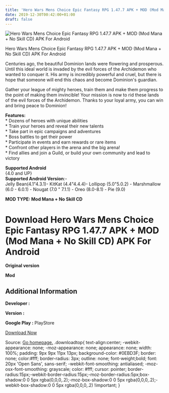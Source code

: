 ```yaml
---
title: 'Hero Wars Mens Choice Epic Fantasy RPG 1.47.7 APK + MOD (Mod Mana + No Skill CD) APK For Android'
date: 2019-12-30T00:42:00+01:00
draft: false
---
```


![Hero Wars Mens Choice Epic Fantasy RPG 1.47.7 APK + MOD (Mod Mana + No Skill CD) APK For Android](https://apkhome.net/wp-content/themes/APK-Home-Latest-123/images/noapk.png "Hero Wars Mens Choice Epic Fantasy RPG 1.47.7 APK + MOD (Mod Mana + No Skill CD) APK For Android")

  

Hero Wars Mens Choice Epic Fantasy RPG 1.47.7 APK + MOD (Mod Mana + No Skill CD) APK For Android

Centuries ago, the beautiful Dominion lands were flowering and prosperous.  
Until this ideal world is invaded by the evil forces of the Archidemon who wanted to conquer it. His army is incredibly powerful and cruel, but there is hope that someone will end this chaos and become Dominion's guardian.

Gather your league of mighty heroes, train them and make them progress to the point of making them invincible! Your mission is now to rid these lands of the evil forces of the Archidemon. Thanks to your loyal army, you can win and bring peace to Dominion!

**Features:**  
\* Dozens of heroes with unique abilities  
\* Train your heroes and reveal their new talents  
\* Take part in epic campaigns and adventures  
\* Boss battles to get their power  
\* Participate in events and earn rewards or rare items  
\* Confront other players in the arena and the big arena!  
\* Find allies and join a Guild, or build your own community and lead to victory

**Supported Android**  
{4.0 and UP}  
**Supported Android Version**:-  
Jelly Bean(4.1"4.3.1)- KitKat (4.4"4.4.4)- Lollipop (5.0"5.0.2) - Marshmallow (6.0 - 6.0.1) - Nougat (7.0 " 7.1.1) - Oreo (8.0-8.1) - Pie (9.0)

**MOD TYPE: Mod Mana + No Skill CD**

Download Hero Wars Mens Choice Epic Fantasy RPG 1.47.7 APK + MOD (Mod Mana + No Skill CD) APK For Android
=========================================================================================================

**Original version**

**Mod**

Additional Information
----------------------

**Developer :**

**Version :**

**Google Play :** PlayStore

  

[Download Now](https://store4app.co/post/hero-wars-mens-choice-epic-fantasy-rpg-1-47-7-apk-mod-mod-mana-no-skill-cd-apk-for-android_1574015682)

  
Source: [Go homepage.](https://store4app.co/post/hero-wars-mens-choice-epic-fantasy-rpg-1-47-7-apk-mod-mod-mana-no-skill-cd-apk-for-android_1574015682) .downloadtop{ text-align:center; -webkit-appearance: none; -moz-appearance: none; appearance: none; width: 100%; padding: 9px 9px 11px 13px; background-color: #0EBD3F; border: none; color:#fff; border-radius: 3px; outline: none; font-weight;bold; font: 20px 'Open Sans', sans-serif; -webkit-font-smoothing: antialiased; -moz-osx-font-smoothing: grayscale; color: #fff; cursor: pointer; border-radius:15px;-webkit-border-radius:15px;-moz-border-radius:5px;box-shadow:0 0 5px rgba(0,0,0,.2);-moz-box-shadow:0 0 5px rgba(0,0,0,.2);-webkit-box-shadow:0 0 5px rgba(0,0,0,.2) !important; }